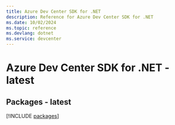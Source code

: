 ```yaml
---
title: Azure Dev Center SDK for .NET
description: Reference for Azure Dev Center SDK for .NET
ms.date: 10/02/2024
ms.topic: reference
ms.devlang: dotnet
ms.service: devcenter
---
```

# Azure Dev Center SDK for .NET - latest
## Packages - latest
[!INCLUDE [packages](dev-center-index.md)]